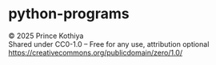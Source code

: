 # python-programs
© 2025 Prince Kothiya  
Shared under CC0-1.0 – Free for any use, attribution optional  
https://creativecommons.org/publicdomain/zero/1.0/
